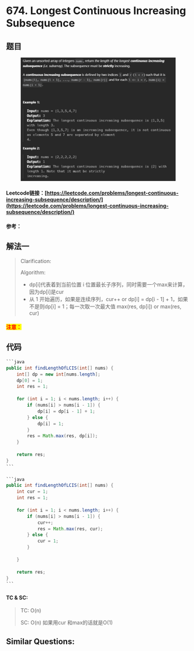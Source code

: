 # 674. Longest Continuous Increasing Subsequence

## 题目

<figure><img src="../../.gitbook/assets/image (2) (1).png" alt=""><figcaption></figcaption></figure>

#### Leetcode链接：[https://leetcode.com/problems/longest-continuous-increasing-subsequence/description/](https://leetcode.com/problems/longest-continuous-increasing-subsequence/description/)

#### 参考：

## 解法一

> Clarification:&#x20;
>
> Algorithm:&#x20;
>
> * dp\[i]代表着到当前位置 i 位置最长子序列，同时需要一个max来计算，因为dp\[i]是cur
> * 从 1 开始遍历，如果是连续序列，cur++ or dp\[i] = dp\[i - 1] + 1，如果不是则dp\[i] = 1；每一次取一次最大值 max(res, dp\[i]) or max(res, cur)

#### <mark style="color:red;">注意：</mark>

## 代码

````java
```java
public int findLengthOfLCIS(int[] nums) {
    int[] dp = new int[nums.length];
    dp[0] = 1;
    int res = 1;

    for (int i = 1; i < nums.length; i++) {
        if (nums[i] > nums[i - 1]) {
            dp[i] = dp[i - 1] + 1;
        } else {
            dp[i] = 1;
        }
        res = Math.max(res, dp[i]);
    }

    return res;
}
```

```java
public int findLengthOfLCIS(int[] nums) {
    int cur = 1;
    int res = 1;

    for (int i = 1; i < nums.length; i++) {
        if (nums[i] > nums[i - 1]) {
            cur++;
            res = Math.max(res, cur);
        } else {
            cur = 1;
        }
        
    }

    return res;
}
```
````

#### TC & SC:&#x20;

> TC: O(n)
>
> SC: O(n) 如果用cur 和max的话就是O(1)

## **Similar Questions:**&#x20;
